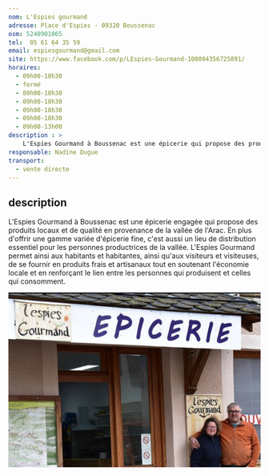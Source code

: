 ```yaml
---
nom: L'Espies gourmand
adresse: Place d'Espies - 09320 Boussenac
osm: 5240901065
tel:  05 61 64 35 59
email: espiesgourmand@gmail.com
site: https://www.facebook.com/p/LEspies-Gourmand-100094356725891/ 
horaires:
  - 09h00-18h30
  - fermé
  - 09h00-18h30
  - 09h00-18h30
  - 09h00-18h30
  - 09h00-18h30
  - 09h00-13h00
description : >
    L'Espies Gourmand à Boussenac est une épicerie qui propose des produits locaux de la vallée de l'Arac et sert de lieu de distribution pour les personnes productrices, favorisant ainsi le lien entre celles et ceux qui produisent et celles et ceux qui consomment.
responsable: Nadine Dugue
transport:
  - vente directe
---
```


## description

L'Espies Gourmand à Boussenac est une épicerie engagée qui propose des produits locaux et de qualité en provenance de la vallée de l'Arac. En plus d'offrir une gamme variée d'épicerie fine, c'est aussi un lieu de distribution essentiel pour les personnes productrices de la vallée. L'Espies Gourmand permet ainsi aux habitants et habitantes, ainsi qu'aux visiteurs et visiteuses, de se fournir en produits frais et artisanaux tout en soutenant l'économie locale et en renforçant le lien entre les personnes qui produisent et celles qui consomment.

![L'espies gourmand](./media/espies-gourmand.jpg)
